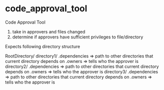 # code_approval_tool
Code Approval Tool
1) take in approvers and files changed
2) determine if approvers have sufficient privileges to file/directory


Expects following directory structure

RootDirectory/
    directory1/
        .dependencies => path to other directories that current directory depends on
        .owners => tells who the approver is
    directory2/
        .dependencies => path to other directories that current directory depends on
        .owners => tells who the approver is
    directory3/
        .dependencies => path to other directories that current directory depends on
        .owners => tells who the approver is
